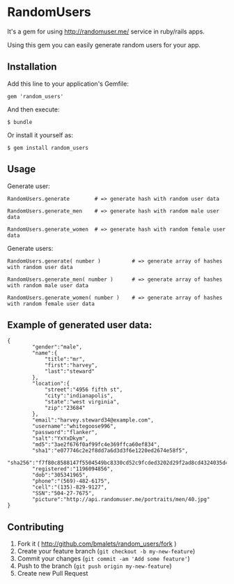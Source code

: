 # RandomUsers

  It's a gem for using http://randomuser.me/ service in ruby/rails apps.

  Using this gem you can easily generate random users for your app.

## Installation

Add this line to your application's Gemfile:

    gem 'random_users'

And then execute:

    $ bundle

Or install it yourself as:

    $ gem install random_users

## Usage

Generate user:

	RandomUsers.generate	    # => generate hash with random user data

	RandomUsers.generate_men	# => generate hash with random male user data

	RandomUsers.generate_women	# => generate hash with random female user data

Generate users:

	RandomUsers.generate( number )	    	# => generate array of hashes with random user data

	RandomUsers.generate_men( number )		# => generate array of hashes with random male user data

	RandomUsers.generate_women( number )	# => generate array of hashes with random female user data
	
## Example of generated user data:

	{
	        "gender":"male",
	        "name":{
	            "title":"mr",
	            "first":"harvey",
	            "last":"steward"
	        },
	        "location":{
	            "street":"4956 fifth st",
	            "city":"indianapolis",
	            "state":"west virginia",
	            "zip":"23684"
	        },
	        "email":"harvey.steward34@example.com",
	        "username":"whitegoose996",
	        "password":"flanker",
	        "salt":"YxYxDkym",
	        "md5":"3ae2f676f0af99fc4e369ffca60ef834",
	        "sha1":"e077746c2e2f8dd7a6d3d3f6e1220ed2674e58f5",
	        "sha256":"f7f80c8588147f5504549bc8330cd52c9fcded3202d29f2ad8cd4324035d4c15",
	        "registered":"1196094856",
	        "dob":"305341965",
	        "phone":"(569)-482-6175",
	        "cell":"(135)-829-9127",
	        "SSN":"504-27-7675",
	        "picture":"http://api.randomuser.me/portraits/men/40.jpg"
	}

## Contributing

1. Fork it ( http://github.com/bmalets/random_users/fork )
2. Create your feature branch (`git checkout -b my-new-feature`)
3. Commit your changes (`git commit -am 'Add some feature'`)
4. Push to the branch (`git push origin my-new-feature`)
5. Create new Pull Request
